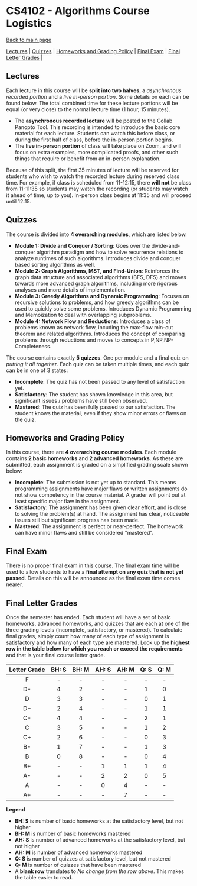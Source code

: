 CS4102 - Algorithms Course Logistics
===============================

[Back to main page](../readme.html)

[Lectures](#lectures) | [Quizzes](#quizzes) |  [Homeworks and Grading Policy](#homeworks) | [Final Exam](#final) | [Final Letter Grades](#lettergrades) | 


<a name="lectures"></a>Lectures
------------------------------------------

Each lecture in this course will be **split into two halves**, a *asynchronous recorded portion* and a *live in-person portion*. Some details on each can be found below. The total combined time for these lecture portions will be equal (or very close) to the normal lecture time (1 hour, 15 minutes). 

- The **asynchronous recorded lecture** will be posted to the Collab Panopto Tool. This recording is intended to introduce the basic core material for each lecture. Students can watch this before class, or during the first half of class, before the in-person portion begins.
- The **live in-person portion** of class will take place on Zoom, and will focus on extra examples, more complicated proofs, and other such things that require or benefit from an in-person explanation.

Because of this split, the first 35 minutes of lecture will be reserved for students who wish to watch the recorded lecture during reserved class time. For example, if class is scheduled from 11-12:15, there **will not** be class from 11-11:35 so students may watch the recording (or students may watch it ahead of time, up to you). In-person class begins at 11:35 and will proceed until 12:15.


<a name="lectures"></a>Quizzes
------------------------------------------

The course is divided into **4 overarching modules**, which are listed below.

- **Module 1: Divide and Conquer / Sorting**: Goes over the divide-and-conquer algorithm paradigm and how to solve recurrence relations to analyze runtimes of such algorithms. Introduces divide and conquer based sorting algorithms as well.
- **Module 2: Graph Algorithms, MST, and Find-Union**: Reinforces the graph data structure and associated algorithms (BFS, DFS) and moves towards more advanced graph algorithms, including more rigorous analyses and more details of implementation.
- **Module 3: Greedy Algorithms and Dynamic Programming**: Focuses on recursive solutions to problems, and how greedy algorithms can be used to quickly solve some problems. Introduces Dynamic Programming and Memoization to deal with overlapping subproblems.
- **Module 4: Network Flow and Reductions**: Introduces a class of problems known as network flow, incuding the max-flow min-cut theorem and related algorithms. Introduces the concept of comparing problems through reductions and moves to concepts in P,NP,NP-Completeness.

The course contains exactly **5 quizzes**. One per module and a final quiz on *putting it all together*. Each quiz can be taken multiple times, and each quiz can be in one of 3 states:

- **Incomplete**: The quiz has not been passed to any level of satisfaction yet.
- **Satisfactory**: The student has shown knowledge in this area, but significant issues / problems have still been observed.
- **Mastered**: The quiz has been fully passed to our satisfaction. The student knows the material, even if they show minor errors or flaws on the quiz.


<a name="homeworks"></a>Homeworks and Grading Policy
----------------------------------------------------------

In this course, there are **4 overarching course modules**. Each module contains **2 basic homeworks** and **2 advanced homeworks**. As these are submitted, each assignment is graded on a simplified grading scale shown below:

- **Incomplete**: The submission is not yet up to standard. This means programming assignments have major flaws or written assignments do not show competency in the course material. A grader will point out at least specific major flaw in the assignment.
- **Satisfactory**: The assignment has been given clear effort, and is close to solving the problem(s) at hand. The assignment has clear, noticeable issues still but significant progress has been made.
- **Mastered**: The assignment is perfect or near-perfect. The homework can have minor flaws and still be considered "mastered".


<a name="final"></a>Final Exam
----------------------------------------------------------

There is no proper final exam in this course. The final exam time will be used to allow students to have a **final attempt on any quiz that is not yet passed**. Details on this will be announced as the final exam time comes nearer.

<a name="lettergrades"></a>Final Letter Grades
----------------------------------------------------------

Once the semester has ended. Each student will have a set of basic homeworks, advanced homeworks, and quizzes that are each at one of the three grading levels (incomplete, satisfactory, or mastered). To calculate final grades, simply count how many of each type of assignment is satisfactory and how many of each type are mastered. Look up the **highest row in the table below for which you reach or exceed the requirements** and that is your final course letter grade.

| Letter Grade | BH: S | BH: M | AH: S | AH: M | Q: S | Q: M |
|:--------------:|:---:|:---:|:---:|:---:|:---:|:---:|
| F | - | - | - | - | - | - | 
| D- | 4 | 2 | - | - | 1 | 0 | 
| D | 3 | 3 | - | - | 0 | 1 | 
| D+ | 2 | 4 | - | - | 1 | 1 | 
| C- | 4 | 4 | - | - | 2 | 1 | 
| C | 3 | 5 | - | - | 1 | 2 | 
| C+ | 2 | 6 | - | - | 0 | 3 | 
| B- | 1 | 7 | - | - | 1 | 3 | 
| B | 0 | 8 | - | - | 0 | 4 | 
| B+ | - | - | 1 | 1 | 1 | 4 | 
| A- | - | - | 2 | 2 | 0 | 5 | 
| A | - | - | 0 | 4 | - | - | 
| A+ | - | - | - | 7 | - | - | 

**Legend**

- **BH: S** is number of basic homeworks at the satisfactory level, but not higher
- **BH: M** is number of basic homeworks mastered
- **AH: S** is number of advanced homeworks at the satisfactory level, but not higher
- **AH: M** is number of advanced homeworks mastered
- **Q: S** is number of quizzes at satisfactory level, but not mastered
- **Q: M** is number of quizzes that have been mastered
- A **blank row** translates to *No change from the row above*. This makes the table easier to read.



